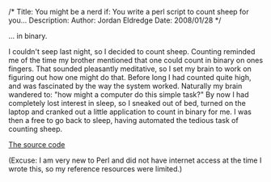 /*
Title: You might be a nerd if: You write a perl script to count sheep for you...
Description:
Author: Jordan Eldredge
Date: 2008/01/28
*/

... in binary.

I couldn't seep last night, so I decided to count sheep. Counting reminded me of the time my brother mentioned that one could count in binary on ones fingers. That sounded pleasantly meditative, so I set my brain to work on figuring out how one might do that. Before long I had counted quite high, and was fascinated by the way the system worked. Naturally my brain wandered to: "how might a computer do this simple task?" By now I had completely lost interest in sleep, so I sneaked out of bed, turned on the laptop and cranked out a little application to count in binary for me. I was then a free to go back to sleep, having automated the tedious task of counting sheep.

<a href="https://gist.github.com/4093068" target="_blank">The source code</a>

(Excuse: I am very new to Perl and did not have internet access at the time I wrote this, so my reference resources were limited.)